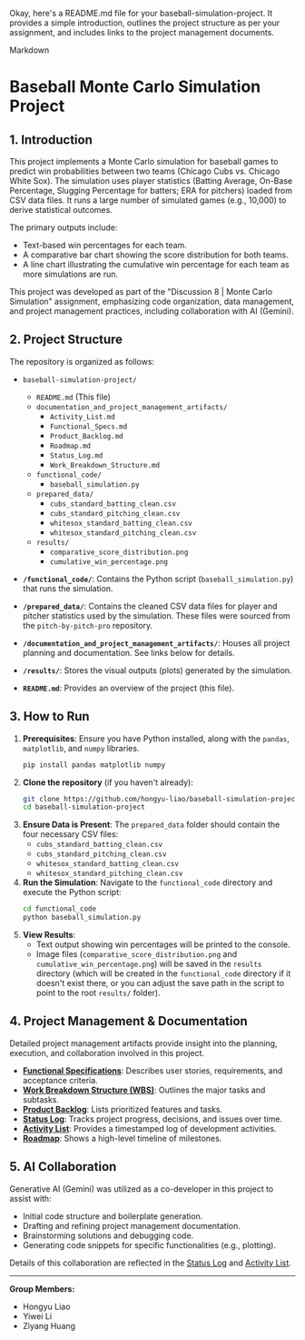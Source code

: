 Okay, here's a README.md file for your baseball-simulation-project. It provides a simple introduction, outlines the project structure as per your assignment, and includes links to the project management documents.

Markdown

# Baseball Monte Carlo Simulation Project

## 1. Introduction

This project implements a Monte Carlo simulation for baseball games to predict win probabilities between two teams (Chicago Cubs vs. Chicago White Sox). The simulation uses player statistics (Batting Average, On-Base Percentage, Slugging Percentage for batters; ERA for pitchers) loaded from CSV data files. It runs a large number of simulated games (e.g., 10,000) to derive statistical outcomes.

The primary outputs include:
* Text-based win percentages for each team.
* A comparative bar chart showing the score distribution for both teams.
* A line chart illustrating the cumulative win percentage for each team as more simulations are run.

This project was developed as part of the "Discussion 8 | Monte Carlo Simulation" assignment, emphasizing code organization, data management, and project management practices, including collaboration with AI (Gemini).

## 2. Project Structure

The repository is organized as follows:

* `baseball-simulation-project/`
    * `README.md` (This file)
    * `documentation_and_project_management_artifacts/`
        * `Activity_List.md`
        * `Functional_Specs.md`
        * `Product_Backlog.md`
        * `Roadmap.md`
        * `Status_Log.md`
        * `Work_Breakdown_Structure.md`
    * `functional_code/`
        * `baseball_simulation.py`
    * `prepared_data/`
        * `cubs_standard_batting_clean.csv`
        * `cubs_standard_pitching_clean.csv`
        * `whitesox_standard_batting_clean.csv`
        * `whitesox_standard_pitching_clean.csv`
    * `results/`
        * `comparative_score_distribution.png`
        * `cumulative_win_percentage.png`

* **`/functional_code/`**: Contains the Python script (`baseball_simulation.py`) that runs the simulation.
* **`/prepared_data/`**: Contains the cleaned CSV data files for player and pitcher statistics used by the simulation. These files were sourced from the `pitch-by-pitch-pro` repository.
* **`/documentation_and_project_management_artifacts/`**: Houses all project planning and documentation. See links below for details.
* **`/results/`**: Stores the visual outputs (plots) generated by the simulation.
* **`README.md`**: Provides an overview of the project (this file).


## 3. How to Run

1.  **Prerequisites**: Ensure you have Python installed, along with the `pandas`, `matplotlib`, and `numpy` libraries.
    ```bash
    pip install pandas matplotlib numpy
    ```
2.  **Clone the repository** (if you haven't already):
    ```bash
    git clone https://github.com/hongyu-liao/baseball-simulation-project
    cd baseball-simulation-project
    ```
3.  **Ensure Data is Present**: The `prepared_data` folder should contain the four necessary CSV files:
    * `cubs_standard_batting_clean.csv`
    * `cubs_standard_pitching_clean.csv`
    * `whitesox_standard_batting_clean.csv`
    * `whitesox_standard_pitching_clean.csv`
4.  **Run the Simulation**: Navigate to the `functional_code` directory and execute the Python script:
    ```bash
    cd functional_code
    python baseball_simulation.py
    ```
5.  **View Results**:
    * Text output showing win percentages will be printed to the console.
    * Image files (`comparative_score_distribution.png` and `cumulative_win_percentage.png`) will be saved in the `results` directory (which will be created in the `functional_code` directory if it doesn't exist there, or you can adjust the save path in the script to point to the root `results/` folder).

## 4. Project Management & Documentation

Detailed project management artifacts provide insight into the planning, execution, and collaboration involved in this project.

* **[Functional Specifications](./documentation_and_project_management_artifacts/Functional_Specs.md)**: Describes user stories, requirements, and acceptance criteria.
* **[Work Breakdown Structure (WBS)](./documentation_and_project_management_artifacts/Work_Breakdown_Structure.md)**: Outlines the major tasks and subtasks.
* **[Product Backlog](./documentation_and_project_management_artifacts/Product_Backlog.md)**: Lists prioritized features and tasks.
* **[Status Log](./documentation_and_project_management_artifacts/Status_Log.md)**: Tracks project progress, decisions, and issues over time.
* **[Activity List](./documentation_and_project_management_artifacts/Activity_List.md)**: Provides a timestamped log of development activities.
* **[Roadmap](./documentation_and_project_management_artifacts/Roadmap.md)**: Shows a high-level timeline of milestones.

## 5. AI Collaboration

Generative AI (Gemini) was utilized as a co-developer in this project to assist with:
* Initial code structure and boilerplate generation.
* Drafting and refining project management documentation.
* Brainstorming solutions and debugging code.
* Generating code snippets for specific functionalities (e.g., plotting).

Details of this collaboration are reflected in the [Status Log](./documentation_and_project_management_artifacts/Status_Log.md) and [Activity List](./documentation_and_project_management_artifacts/Activity_List.md).

---
**Group Members:**
* Hongyu Liao
* Yiwei Li
* Ziyang Huang
